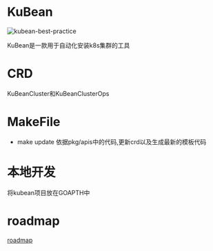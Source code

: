# KuBean

![kubean-best-practice](https://gitlab.daocloud.cn/ndx/best-practice/-/raw/main/badges/kubean.svg)

KuBean是一款用于自动化安装k8s集群的工具

# CRD

KuBeanCluster和KuBeanClusterOps

# MakeFile

* make update 依据pkg/apis中的代码,更新crd以及生成最新的模板代码

# 本地开发

将kubean项目放在GOAPTH中

# roadmap

[roadmap](./roadmap.md)
